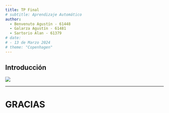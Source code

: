 ```yaml
---
title: TP Final
# subtitle: Aprendizaje Automático
author:
  - Benvenuto Agustín - 61448
  - Galarza Agustín - 61481
  - Sartorio Alan - 61379
# date:
# - 13 de Marzo 2024
# theme: "Copenhagen"
---
```


## Introducción

<!-- TODO: hacer -->
![](./plots/plot.svg)

---

# GRACIAS
